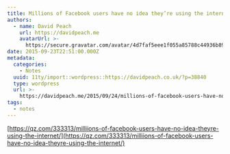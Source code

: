 ```yaml
---
title: Millions of Facebook users have no idea they’re using the internet
authors:
  - name: David Peach
    url: https://davidpeach.me
    avatarUrl: >-
      https://secure.gravatar.com/avatar/4d7faf5eee1f055a85788c44936b8995eaab6dfb004e7854ec747ccb272e91ee?s=96&d=mm&r=g
date: 2015-09-23T22:51:00.000Z
metadata:
  categories:
    - Notes
  uuid: 11ty/import::wordpress::https://davidpeach.co.uk/?p=38840
  type: wordpress
  url: >-
    https://davidpeach.me/2015/09/24/millions-of-facebook-users-have-no-idea-theyre-using-the-internet/
tags:
  - notes
---
```

[https://qz.com/333313/milliions-of-facebook-users-have-no-idea-theyre-using-the-internet/](https://qz.com/333313/milliions-of-facebook-users-have-no-idea-theyre-using-the-internet/)